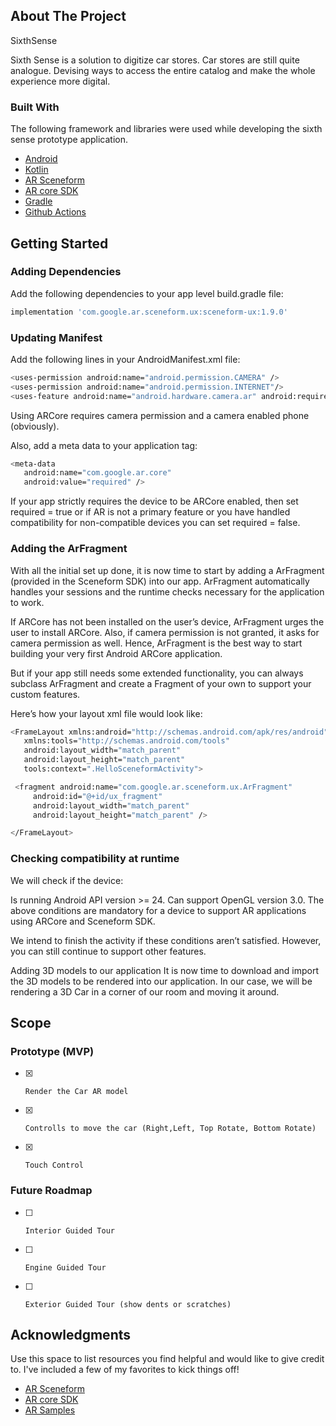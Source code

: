 ## About The Project

SixthSense

Sixth Sense is a solution to digitize car stores. 
Car stores are still quite analogue. Devising ways to access the entire catalog and make the whole experience more digital.


### Built With

The following framework and libraries were used while developing the sixth sense prototype application.
* [Android](https://developer.android.com/)
* [Kotlin](https://kotlinlang.org/)
* [AR Sceneform](https://developers.google.com/sceneform/develop)
* [AR core SDK](https://developers.google.com/ar)
* [Gradle](https://gradle.org/)
* [Github Actions](https://github.com/features/actions)


## Getting Started

### Adding Dependencies

Add the following dependencies to your app level build.gradle file:

```sh
implementation 'com.google.ar.sceneform.ux:sceneform-ux:1.9.0'
```

### Updating Manifest
Add the following lines in your AndroidManifest.xml file:

```sh
<uses-permission android:name="android.permission.CAMERA" />
<uses-permission android:name="android.permission.INTERNET"/>
<uses-feature android:name="android.hardware.camera.ar" android:required="true"/>
```

Using ARCore requires camera permission and a camera enabled phone (obviously).

Also, add a meta data to your application tag:

```sh
<meta-data
   android:name="com.google.ar.core"
   android:value="required" />
```

If your app strictly requires the device to be ARCore enabled, then set required = true or if AR is not a primary feature or you have handled compatibility for non-compatible devices you can set required = false.

### Adding the ArFragment
With all the initial set up done, it is now time to start by adding a ArFragment (provided in the Sceneform SDK) into our app. ArFragment automatically handles your sessions and the runtime checks necessary for the application to work.

If ARCore has not been installed on the user’s device, ArFragment urges the user to install ARCore. Also, if camera permission is not granted, it asks for camera permission as well. Hence, ArFragment is the best way to start building your very first Android ARCore application.

But if your app still needs some extended functionality, you can always subclass ArFragment and create a Fragment of your own to support your custom features.

Here’s how your layout xml file would look like:

```sh
<FrameLayout xmlns:android="http://schemas.android.com/apk/res/android"
   xmlns:tools="http://schemas.android.com/tools"
   android:layout_width="match_parent"
   android:layout_height="match_parent"
   tools:context=".HelloSceneformActivity">

 <fragment android:name="com.google.ar.sceneform.ux.ArFragment"
     android:id="@+id/ux_fragment"
     android:layout_width="match_parent"
     android:layout_height="match_parent" />

</FrameLayout>
```
### Checking compatibility at runtime
We will check if the device:

Is running Android API version >= 24.
Can support OpenGL version 3.0.
The above conditions are mandatory for a device to support AR applications using ARCore and Sceneform SDK.

We intend to finish the activity if these conditions aren’t satisfied. However, you can still continue to support other features.

Adding 3D models to our application
It is now time to download and import the 3D models to be rendered into our application. In our case, we will be rendering a 3D Car in a corner of our room and moving it around.

## Scope 

### Prototype (MVP)

- [x]     Render the Car AR model
- [x]     Controlls to move the car (Right,Left, Top Rotate, Bottom Rotate)
- [x]     Touch Control

### Future Roadmap

- [ ]     Interior Guided Tour
- [ ]     Engine Guided Tour
- [ ]     Exterior Guided Tour (show dents or scratches)    


## Acknowledgments

Use this space to list resources you find helpful and would like to give credit to. I've included a few of my favorites to kick things off!

* [AR Sceneform](https://developers.google.com/sceneform/develop)
* [AR core SDK](https://developers.google.com/ar)
* [AR Samples](https://developers.google.com/ar/develop/samples)


